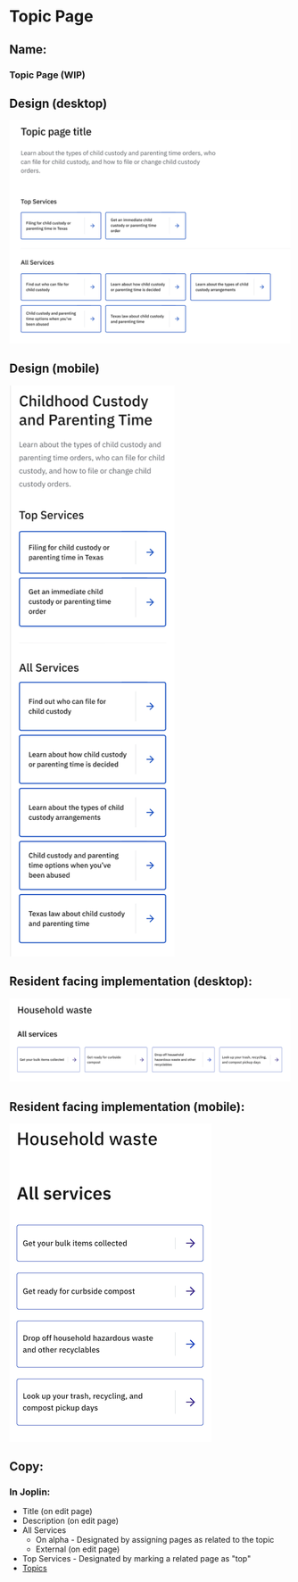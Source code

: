 # Topic Page

## Name:

### Topic Page (WIP)

## Design (desktop)

![desktop](topic_page/xd-desktop.png)

## Design (mobile)

![mobile](topic_page/xd-mobile.png)

## Resident facing implementation (desktop):

![desktop](topic_page/desktop.png)

## Resident facing implementation (mobile):

![mobile](topic_page/mobile.png)

## Copy:

### In Joplin:

- Title (on edit page)
- Description (on edit page)
- All Services
  - On alpha - Designated by assigning pages as related to the topic
  - External (on edit page)
- Top Services - Designated by marking a related page as "top"
- [Topics](topics.md)
